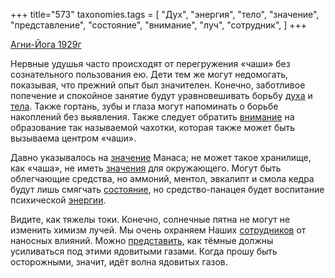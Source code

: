 +++
title="573"
taxonomies.tags = [
 "Дух",
 "энергия",
 "тело",
 "значение",
 "представление",
 "состояние",
 "внимание",
 "луч",
 "сотрудник",
]
+++

[Агни-Йога 1929г](/agni/1929)

Нервные удушья часто происходят от перегружения «чаши» без сознательного пользования ею. Дети тем же могут недомогать, показывая, что прежний опыт был значителен. Конечно, заботливое попечение и спокойное занятие будут уравновешивать борьбу [духа](/tags/Дух) и [тела](/tags/тело). Также гортань, зубы и глаза могут напоминать о борьбе накоплений без выявления. Также следует обратить [внимание](/tags/внимание) на образование так называемой чахотки, которая также может быть вызываема центром «чаши».   

Давно указывалось на [значение](/tags/значение) Манаса; не может такое хранилище, как «чаша», не иметь [значения](/tags/значение) для окружающего. Могут быть облегчающие средства, но аммоний, ментол, эвкалипт и смола кедра будут лишь смягчать [состояние](/tags/состояние), но средство-панацея будет воспитание психической [энергии](/tags/энергия).   

Видите, как тяжелы токи. Конечно, солнечные пятна не могут не изменить химизм лучей. Мы очень охраняем Наших [сотрудников](/tags/сотрудник) от наносных влияний. Можно [представить](/tags/представление), как тёмные должны усиливаться под этими ядовитыми газами. Когда прошу быть осторожными, значит, идёт волна ядовитых газов.